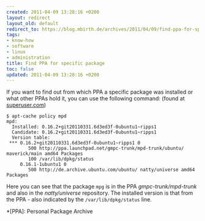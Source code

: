 ```yaml
---
created: 2011-04-09 13:28:16 +0200
layout: redirect
layout_old: default
redirect_to: https://blog.mbirth.de/archives/2011/04/09/find-ppa-for-specific-package.html
tags:
- know-how
- software
- linux
- administration
title: Find PPA for specific package
toc: false
updated: 2011-04-09 13:28:16 +0200
---
```


If you want to find out from which PPA a specific package was installed or what other PPAs hold it, you can use the
following command: (found at [superuser.com](http://superuser.com/questions/106794/how-to-tell-from-what-ubuntu-or-debian-repository-a-package-comes))

~~~
$ apt-cache policy mpd
mpd:
  Installed: 0.16.2+git20110331.6d3ed3f-0ubuntu1~ripps1
  Candidate: 0.16.2+git20110331.6d3ed3f-0ubuntu1~ripps1
  Version table:
 *** 0.16.2+git20110331.6d3ed3f-0ubuntu1~ripps1 0
        500 http://ppa.launchpad.net/gmpc-trunk/mpd-trunk/ubuntu/ maverick/main amd64 Packages
        100 /var/lib/dpkg/status
     0.16.1-1ubuntu1 0
        500 http://de.archive.ubuntu.com/ubuntu/ natty/universe amd64 Packages
~~~

Here you can see that the package `mpg` is in the PPA *gmpc-trunk/mpd-trunk* and also in the *natty/universe* repository.
The installed version is that from the PPA - also indicated by the `/var/lib/dpkg/status` line.


*[PPA]: Personal Package Archive